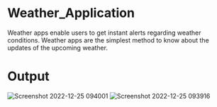 # Weather_Application
Weather apps enable users to get instant alerts regarding weather conditions. Weather apps are the simplest method to know about the updates of the upcoming weather.

# Output
![Screenshot 2022-12-25 094001](https://user-images.githubusercontent.com/108448644/209456674-c37379ed-1058-4595-a96a-9119e427783e.png)
![Screenshot 2022-12-25 093916](https://user-images.githubusercontent.com/108448644/209456677-cc1104ff-375e-40d3-91c7-7c74094945d8.png)
